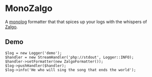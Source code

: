 # MonoZalgo

A [monolog](https://github.com/Seldaek/monolog) formatter that that spices up your logs with the whispers of [Zalgo](http://knowyourmeme.com/memes/zalgo).

## Demo

```
$log = new Logger('demo');
$handler = new StreamHandler('php://stdout', Logger::INFO);
$handler->setFormatter(new ZalgoFormatter());
$log->pushHandler($handler);
$log->info('He who will sing the song that ends the world');
```

